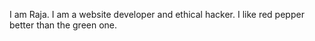 I am Raja.
I am a website developer and ethical hacker.
I like red pepper better than the green one.
